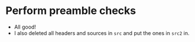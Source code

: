 # Perform preamble checks
- All good!
- I also deleted all headers and sources in `src` and put the ones in `src2` in.
